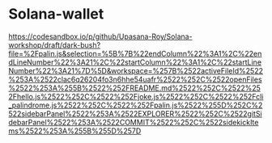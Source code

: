 # Solana-wallet
https://codesandbox.io/p/github/Upasana-Roy/Solana-workshop/draft/dark-bush?file=%2Fpalin.js&selection=%5B%7B%22endColumn%22%3A1%2C%22endLineNumber%22%3A21%2C%22startColumn%22%3A1%2C%22startLineNumber%22%3A21%7D%5D&workspace=%257B%2522activeFileId%2522%253A%2522clac6q26204fo3n6hhe54uafr%2522%252C%2522openFiles%2522%253A%255B%2522%252FREADME.md%2522%252C%2522%252Fhello.js%2522%252C%2522%252Fjoke.js%2522%252C%2522%252Fcli_palindrome.js%2522%252C%2522%252Fpalin.js%2522%255D%252C%2522sidebarPanel%2522%253A%2522EXPLORER%2522%252C%2522gitSidebarPanel%2522%253A%2522COMMIT%2522%252C%2522sidekickItems%2522%253A%255B%255D%257D
